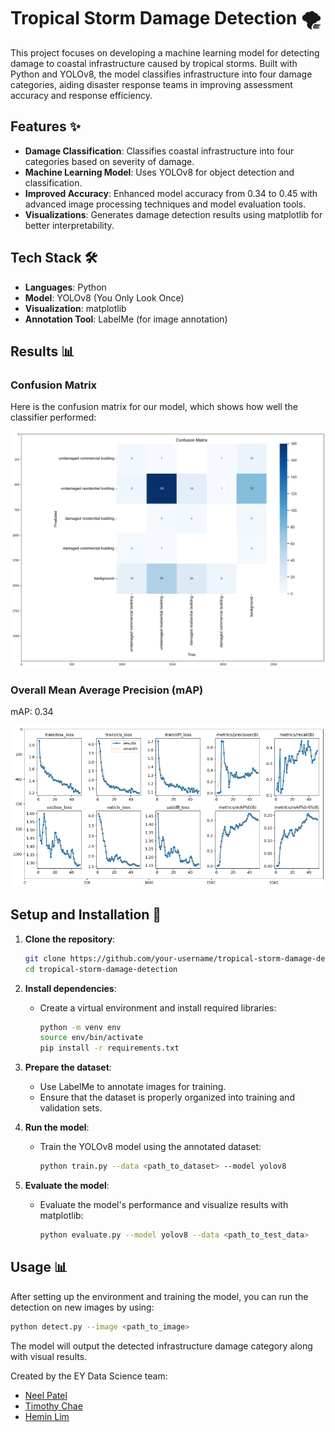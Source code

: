 
# Tropical Storm Damage Detection 🌪️

This project focuses on developing a machine learning model for detecting damage to coastal infrastructure caused by tropical storms. Built with Python and YOLOv8, the model classifies infrastructure into four damage categories, aiding disaster response teams in improving assessment accuracy and response efficiency.

## Features ✨

- **Damage Classification**: Classifies coastal infrastructure into four categories based on severity of damage.
- **Machine Learning Model**: Uses YOLOv8 for object detection and classification.
- **Improved Accuracy**: Enhanced model accuracy from 0.34 to 0.45 with advanced image processing techniques and model evaluation tools.
- **Visualizations**: Generates damage detection results using matplotlib for better interpretability.

## Tech Stack 🛠️

- **Languages**: Python
- **Model**: YOLOv8 (You Only Look Once)
- **Visualization**: matplotlib
- **Annotation Tool**: LabelMe (for image annotation)

## Results 📊

### Confusion Matrix
Here is the confusion matrix for our model, which shows how well the classifier performed:

![Confusion Matrix](./confusion-matrix.png)

### Overall Mean Average Precision (mAP)

mAP: 0.34

![Charts](./results-chart.png)


## Setup and Installation 🚀

1. **Clone the repository**:
   ```bash
   git clone https://github.com/your-username/tropical-storm-damage-detection.git
   cd tropical-storm-damage-detection
   ```

2. **Install dependencies**:
   - Create a virtual environment and install required libraries:
     ```bash
     python -m venv env
     source env/bin/activate
     pip install -r requirements.txt
     ```

3. **Prepare the dataset**:
   - Use LabelMe to annotate images for training.
   - Ensure that the dataset is properly organized into training and validation sets.

4. **Run the model**:
   - Train the YOLOv8 model using the annotated dataset:
     ```bash
     python train.py --data <path_to_dataset> --model yolov8
     ```

5. **Evaluate the model**:
   - Evaluate the model's performance and visualize results with matplotlib:
     ```bash
     python evaluate.py --model yolov8 --data <path_to_test_data>
     ```

## Usage 📊

After setting up the environment and training the model, you can run the detection on new images by using:
```bash
python detect.py --image <path_to_image>
```
The model will output the detected infrastructure damage category along with visual results.

Created by the EY Data Science team: 
- [Neel Patel](https://www.linkedin.com/in/neel-h-patel1/)
- [Timothy Chae](https://www.linkedin.com/in/timmy-chae-306b371a9/)
- [Hemin Lim](https://www.linkedin.com/in/heminlim/)
